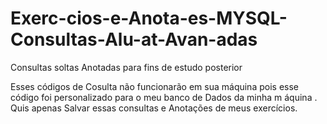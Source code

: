# Exerc-cios-e-Anota-es-MYSQL-Consultas-Alu-at-Avan-adas
Consultas soltas Anotadas para fins de estudo  posterior

Esses códigos de Cosulta  não funcionarão em  sua máquina pois esse código foi personalizado para o meu banco
de Dados da minha m áquina .  Quis apenas Salvar essas consultas e Anotações de meus exercícios.

